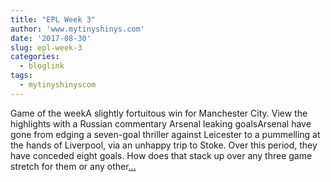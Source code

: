 ```yaml
---
title: "EPL Week 3"
author: 'www.mytinyshinys.com'
date: '2017-08-30'
slug: epl-week-3
categories:
  - bloglink
tags:
  - mytinyshinyscom
---
```


Game of the weekA slightly fortuitous win for Manchester City. View the highlights with a Russian commentary Arsenal leaking goalsArsenal have gone from edging a seven-goal thriller against Leicester to a pummelling at the hands of Liverpool, via an unhappy trip to Stoke. Over this period, they have conceded eight goals. How does that stack up over any three game stretch for them or any other[... <i class="fas fa-external-link-alt"></i>](https://www.mytinyshinys.com/2017/08/30/epl2018-wk3/)

